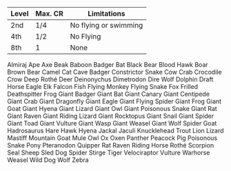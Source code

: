 

| Level | Max. CR | Limitations           |
| ----- | ------- | --------------------- |
| 2nd   | 1/4     | No flying or swimming |
| 4th   | 1/2     | No Flying             |
| 8th   | 1       | None                  | 




Almiraj
Ape
Axe Beak
Baboon
Badger
Bat
Black Bear
Blood Hawk
Boar
Brown Bear
Camel
Cat
Cave Badger
Constrictor Snake
Cow
Crab
Crocodile
Crow
Deep Rothé
Deer
Deinonychus
Dimetrodon
Dire Wolf
Dolphin
Draft Horse
Eagle
Elk
Falcon
Fish
Flying Monkey
Flying Snake
Fox
Frilled Deathspitter
Frog
Giant Badger
Giant Bat
Giant Canary
Giant Centipede
Giant Crab
Giant Dragonfly
Giant Eagle
Giant Flying Spider
Giant Frog
Giant Goat
Giant Hyena
Giant Lizard
Giant Owl
Giant Poisonous Snake
Giant Rat
Giant Raven
Giant Riding Lizard
Giant Rocktopus
Giant Snail
Giant Spider
Giant Toad
Giant Vulture
Giant Wasp
Giant Weasel
Giant Wolf Spider
Goat
Hadrosaurus
Hare
Hawk
Hyena
Jackal
Jaculi
Knucklehead Trout
Lion
Lizard
Mastiff
Mountain Goat
Mule
Owl
Ox
Oxen
Panther
Peacock
Pig
Poisonous Snake
Pony
Pteranodon
Quipper
Rat
Raven
Riding Horse
Rothé
Scorpion
Seal
Sheep
Sled Dog
Spider
Stirge
Tiger
Velociraptor
Vulture
Warhorse
Weasel
Wild Dog
Wolf
Zebra
